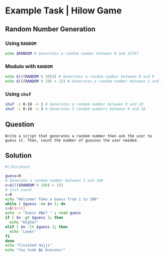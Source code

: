 # Example Task | Hilow Game
## Random Number Generation

### Using `RANDOM`
```bash
echo $RANDOM # Generates a random number between 0 and 32767
```

### Modulo with `RANDOM`
```bash
echo $(((RANDOM % 10))) # Generates a random number between 0 and 9
echo $(((RANDOM % 10) + 1)) # Generates a random number between 1 and 10
```

### Using `shuf`
```bash
shuf -i 0-10 -n 1 # Generates a random number between 0 and 10
shuf -i 0-10 -n 3 # Generates 3 random numbers between 0 and 10
```

## Question
```
Write a script that generates a random number then ask the user to
guess it. Then, count the number of guesses the user needed.
```
## Solution
```bash
#!/bin/bash

guess=0
# Generate a random number between 1 and 100
n=$((($RANDOM % 100) + 1))
# init count
c=0
echo "Welcome! Take a Guess from 1 to 100"
while [ $guess -ne $n ]; do
c=$[$c+1]
echo -n "Guess #$c? " ; read guess
if [ $n -gt $guess ]; then
  echo "Higher"
elif [ $n -lt $guess ]; then
  echo "Lower"
fi
done
echo "Finished Hajji"
echo "You took $c Guesses!"
```
